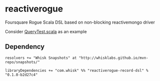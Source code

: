 reactiverogue
=============

Foursquare Rogue Scala DSL based on non-blocking reactivemongo driver

Consider [QueryTest.scala](https://github.com/whiskteam/reactiverogue/blob/master/reactiverogue-record-dsl/src/test/scala/reactiverogue/core/QueryTest.scala) as an example


## Dependency

    resolvers += "Whisk Snapshots" at "http://whisklabs.github.io/mvn-repo/snapshots/"
    
    libraryDependencies += "com.whisk" %% "reactiverogue-record-dsl" % "0.1.0-b2d27c4"

    
